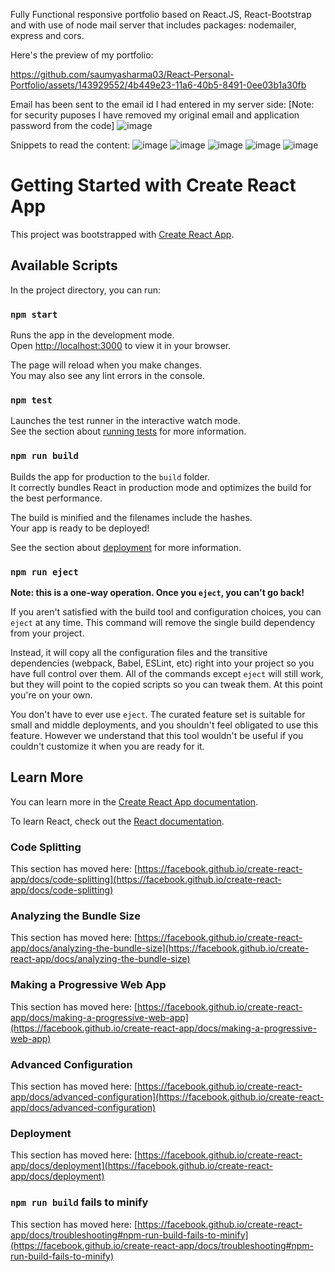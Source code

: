 Fully Functional responsive portfolio based on React.JS, React-Bootstrap and with use of node mail server that includes packages: nodemailer, express and cors.

Here's the preview of my portfolio:

https://github.com/saumyasharma03/React-Personal-Portfolio/assets/143929552/4b449e23-11a6-40b5-8491-0ee03b1a30fb

Email has been sent to the email id I had entered in my server side:
[Note: for security puposes I have removed my original email and application password from the code]
![image](https://github.com/saumyasharma03/React-Personal-Portfolio/assets/143929552/c38a17dd-7e98-46a0-b891-be2a00601f63)


Snippets to read the content:
![image](https://github.com/saumyasharma03/React-Personal-Portfolio/assets/143929552/17fd0952-9756-44a6-b814-26d0fb58e257)
![image](https://github.com/saumyasharma03/React-Personal-Portfolio/assets/143929552/d864763f-0f48-482b-b12e-31a3499beef2)
![image](https://github.com/saumyasharma03/React-Personal-Portfolio/assets/143929552/1c394558-eb6c-4634-93ca-1e38c53de5bf)
![image](https://github.com/saumyasharma03/React-Personal-Portfolio/assets/143929552/2db89d96-e13d-423c-af23-88c511f0fdad)
![image](https://github.com/saumyasharma03/React-Personal-Portfolio/assets/143929552/4ca108da-7845-4eb9-b345-419eab54ada2)




# Getting Started with Create React App

This project was bootstrapped with [Create React App](https://github.com/facebook/create-react-app).

## Available Scripts

In the project directory, you can run:

### `npm start`

Runs the app in the development mode.\
Open [http://localhost:3000](http://localhost:3000) to view it in your browser.

The page will reload when you make changes.\
You may also see any lint errors in the console.

### `npm test`

Launches the test runner in the interactive watch mode.\
See the section about [running tests](https://facebook.github.io/create-react-app/docs/running-tests) for more information.

### `npm run build`

Builds the app for production to the `build` folder.\
It correctly bundles React in production mode and optimizes the build for the best performance.

The build is minified and the filenames include the hashes.\
Your app is ready to be deployed!

See the section about [deployment](https://facebook.github.io/create-react-app/docs/deployment) for more information.

### `npm run eject`

**Note: this is a one-way operation. Once you `eject`, you can't go back!**

If you aren't satisfied with the build tool and configuration choices, you can `eject` at any time. This command will remove the single build dependency from your project.

Instead, it will copy all the configuration files and the transitive dependencies (webpack, Babel, ESLint, etc) right into your project so you have full control over them. All of the commands except `eject` will still work, but they will point to the copied scripts so you can tweak them. At this point you're on your own.

You don't have to ever use `eject`. The curated feature set is suitable for small and middle deployments, and you shouldn't feel obligated to use this feature. However we understand that this tool wouldn't be useful if you couldn't customize it when you are ready for it.

## Learn More

You can learn more in the [Create React App documentation](https://facebook.github.io/create-react-app/docs/getting-started).

To learn React, check out the [React documentation](https://reactjs.org/).

### Code Splitting

This section has moved here: [https://facebook.github.io/create-react-app/docs/code-splitting](https://facebook.github.io/create-react-app/docs/code-splitting)

### Analyzing the Bundle Size

This section has moved here: [https://facebook.github.io/create-react-app/docs/analyzing-the-bundle-size](https://facebook.github.io/create-react-app/docs/analyzing-the-bundle-size)

### Making a Progressive Web App

This section has moved here: [https://facebook.github.io/create-react-app/docs/making-a-progressive-web-app](https://facebook.github.io/create-react-app/docs/making-a-progressive-web-app)

### Advanced Configuration

This section has moved here: [https://facebook.github.io/create-react-app/docs/advanced-configuration](https://facebook.github.io/create-react-app/docs/advanced-configuration)

### Deployment

This section has moved here: [https://facebook.github.io/create-react-app/docs/deployment](https://facebook.github.io/create-react-app/docs/deployment)

### `npm run build` fails to minify

This section has moved here: [https://facebook.github.io/create-react-app/docs/troubleshooting#npm-run-build-fails-to-minify](https://facebook.github.io/create-react-app/docs/troubleshooting#npm-run-build-fails-to-minify)

